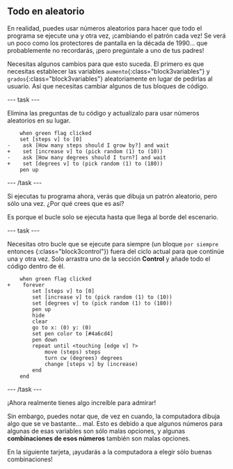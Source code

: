 ## Todo en aleatorio

En realidad, puedes usar números aleatorios para hacer que todo el programa se ejecute una y otra vez, ¡cambiando el patrón cada vez! Se verá un poco como los protectores de pantalla en la década de 1990... que probablemente no recordarás, ¡pero pregúntale a uno de tus padres!

Necesitas algunos cambios para que esto suceda. El primero es que necesitas establecer las variables `aumento`{:class="block3variables"} y `grados`{:class="block3variables"} aleatoriamente en lugar de pedirlas al usuario. Así que necesitas cambiar algunos de tus bloques de código.

\--- task \---

Elimina las preguntas de tu código y actualízalo para usar números aleatorios en su lugar.

```blocks3
    when green flag clicked
    set [steps v] to [0]
-    ask [How many steps should I grow by?] and wait
+    set [increase v] to (pick random (1) to (10))
-    ask [How many degrees should I turn?] and wait
+    set [degrees v] to (pick random (1) to (180))
    pen up
```

\--- /task \---

Si ejecutas tu programa ahora, verás que dibuja un patrón aleatorio, pero sólo una vez. ¿Por qué crees que es así?

Es porque el bucle solo se ejecuta hasta que llega al borde del escenario.

\--- task \---

Necesitas otro bucle que se ejecute para siempre (un bloque `por siempre` entonces {:class="block3control"}) fuera del ciclo actual para que continúe una y otra vez. Solo arrastra uno de la sección **Control** y añade todo el código dentro de él.

```blocks3
    when green flag clicked
+    forever 
        set [steps v] to [0]
        set [increase v] to (pick random (1) to (10))
        set [degrees v] to (pick random (1) to (180))
        pen up
        hide
        clear
        go to x: (0) y: (0)
        set pen color to [#4a6cd4]
        pen down
        repeat until <touching [edge v] ?> 
            move (steps) steps
            turn cw (degrees) degrees
            change [steps v] by (increase)
        end
    end
```

\--- /task \---

¡Ahora realmente tienes algo increíble para admirar!

Sin embargo, puedes notar que, de vez en cuando, la computadora dibuja algo que se ve bastante... mal. Esto es debido a que algunos números para algunas de esas variables son sólo malas opciones, y algunas **combinaciones de esos números** también son malas opciones.

En la siguiente tarjeta, ¡ayudarás a la computadora a elegir sólo buenas combinaciones!